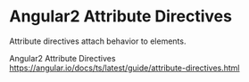 Angular2 Attribute Directives
=============================

Attribute directives attach behavior to elements.

Angular2 Attribute Directives  https://angular.io/docs/ts/latest/guide/attribute-directives.html
